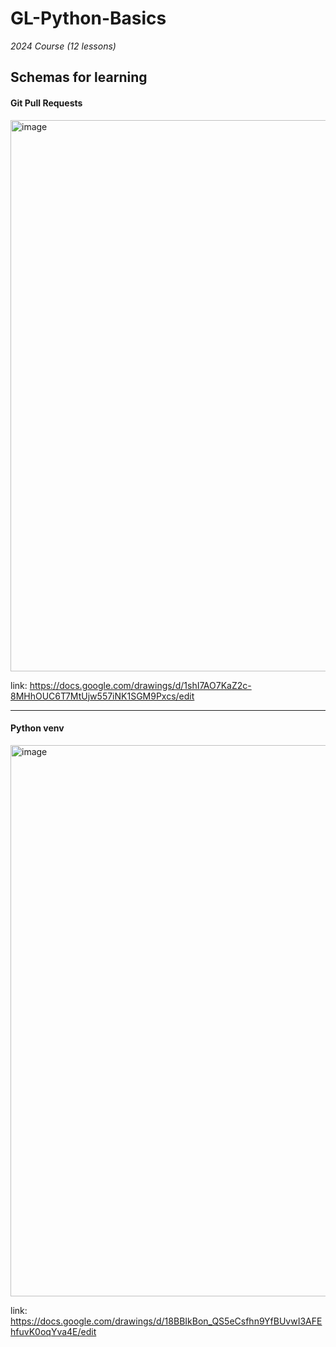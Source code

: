 # GL-Python-Basics
_2024 Course (12 lessons)_

## Schemas for learning
#### Git Pull Requests

<img width="882" alt="image" src="https://github.com/user-attachments/assets/e7051258-794d-436a-8930-87e0aee5fab7">

link: https://docs.google.com/drawings/d/1shI7AO7KaZ2c-8MHhOUC6T7MtUjw557iNK1SGM9Pxcs/edit

_________________________

#### Python venv

<img width="882" alt="image" src="https://github.com/user-attachments/assets/0af1d71c-92ca-44b2-9904-4a69caaac896">

link: https://docs.google.com/drawings/d/18BBIkBon_QS5eCsfhn9YfBUvwI3AFEhfuvK0oqYva4E/edit


